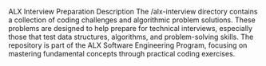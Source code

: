 ALX Interview Preparation
Description
The /alx-interview directory contains a collection of coding challenges and algorithmic problem solutions. These problems are designed to help prepare for technical interviews, especially those that test data structures, algorithms, and problem-solving skills. The repository is part of the ALX Software Engineering Program, focusing on mastering fundamental concepts through practical coding exercises.


